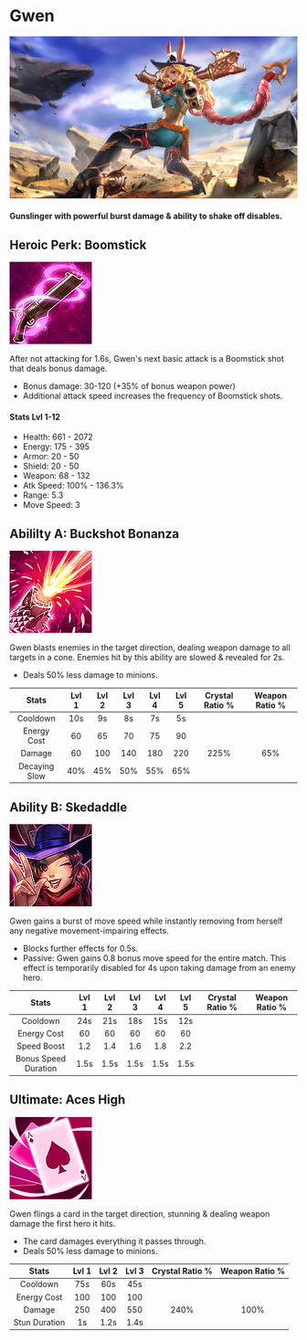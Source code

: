 # Gwen

![](../../.gitbook/assets/image%20%28175%29.png)

#### Gunslinger with powerful burst damage & ability to shake off disables.

## Heroic Perk: Boomstick

![Boomstick](../../.gitbook/assets/image%20%28372%29.png)

After not attacking for 1.6s, Gwen's next basic attack is a Boomstick shot that deals bonus damage.

* Bonus damage: 30-120 \(+35% of bonus weapon power\)
* Additional attack speed increases the frequency of Boomstick shots.

#### Stats Lvl 1-12

* Health: 661 - 2072
* Energy: 175 - 395
* Armor: 20 - 50
* Shield: 20 - 50
* Weapon: 68 - 132
* Atk Speed: 100% - 136.3%
* Range: 5.3
* Move Speed: 3

## Abililty A: Buckshot Bonanza

![Buckshot Bonanza](../../.gitbook/assets/image%20%28377%29.png)

Gwen blasts enemies in the target direction, dealing weapon damage to all targets in a cone. Enemies hit by this ability are slowed & revealed for 2s.

* Deals 50% less damage to minions.

| Stats | Lvl 1 | Lvl 2 | Lvl 3 | Lvl 4 | Lvl 5 | Crystal      Ratio % | Weapon     Ratio % |
| :---: | :---: | :---: | :---: | :---: | :---: | :---: | :---: |
| Cooldown | 10s | 9s | 8s | 7s | 5s |  |  |
| Energy       Cost | 60 | 65 | 70 | 75 | 90 |  |  |
| Damage | 60 | 100 | 140 | 180 | 220 | 225% | 65% |
| Decaying   Slow | 40% | 45% | 50% | 55% | 65% |  |  |

## Ability B: Skedaddle

![Skedaddle](../../.gitbook/assets/image%20%28293%29.png)

Gwen gains a burst of move speed while instantly removing from herself any negative movement-impairing effects.

* Blocks further effects for 0.5s.
* Passive: Gwen gains 0.8 bonus move speed for the entire match. This effect is temporarily disabled for 4s upon taking damage from an enemy hero.

| Stats | Lvl 1 | Lvl 2 | Lvl 3 | Lvl 4 | Lvl 5 | Crystal      Ratio % | Weapon     Ratio % |
| :---: | :---: | :---: | :---: | :---: | :---: | :---: | :---: |
| Cooldown | 24s | 21s | 18s | 15s | 12s |  |  |
| Energy       Cost | 60 | 60 | 60 | 60 | 60 |  |  |
| Speed        Boost | 1.2 | 1.4 | 1.6 | 1.8 | 2.2 |  |  |
| Bonus        Speed       Duration | 1.5s | 1.5s | 1.5s | 1.5s | 1.5s |  |  |

## Ultimate: Aces High

![Aces High](../../.gitbook/assets/image%20%28162%29.png)

Gwen flings a card in the target direction, stunning & dealing weapon damage the first hero it hits.

* The card damages everything it passes through.
* Deals 50% less damage to minions.

| Stats | Lvl 1 | Lvl 2 | Lvl 3 | Crystal Ratio % | Weapon Ratio % |
| :---: | :---: | :---: | :---: | :---: | :---: |
| Cooldown | 75s | 60s | 45s |  |  |
| Energy Cost | 100 | 100 | 100 |  |  |
| Damage | 250 | 400 | 550 | 240% | 100% |
| Stun Duration | 1s | 1.2s | 1.4s |  |  |


